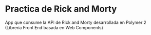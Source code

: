 # Practica de Rick and Morty

App que consume la API de Rick and Morty desarrollada en Polymer 2 (Libreria Front End basada en Web Components)
